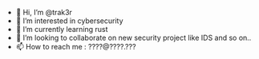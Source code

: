 - 👋 Hi, I’m @trak3r
- 👀 I’m interested in cybersecurity
- 🌱 I’m currently learning rust
- 💞️ I’m looking to collaborate on new security project like IDS and so on..
- 📫 How to reach me : ????@????.???

<!---
trak3rlinux/trak3rlinux is a ✨ special ✨ repository because its `README.md` (this file) appears on your GitHub profile.
You can click the Preview link to take a look at your changes.
--->
